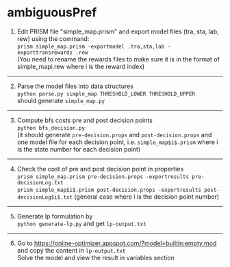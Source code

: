 # ambiguousPref

1. Edit PRISM file "simple_map.prism" and export model files (tra, sta, lab, rew) using the command:  
`prism simple_map.prism -exportmodel .tra,sta,lab -exporttransrewards .rew`  
(You need to rename the rewards files to make sure it is in the format of simple_mapi.rew where i is the reward index)
---
2. Parse the model files into data structures  
`python parse.py simple_map THRESHOLD_LOWER THRESHOLD_UPPER`  
should generate `simple_map.py`
---
3. Compute bfs costs pre and post decision points  
`python bfs_decision.py`  
(it should generate `pre-decision.props` and `post-decision.props` and one model file for each decision point, i.e. `simple_map$i$.prism` where i is the state number for each decision point)
---
4. Check the cost of pre and post decision point in properties  
`prism simple_map.prism pre-decision.props -exportresults pre-decisionLog.txt`  
`prism simple_map$i$.prism post-decision.props -exportresults post-decisionLog$i$.txt` (general case where i is the decision point number)
---
5. Generate lp formulation by  
`python generate-lp.py`
and get `lp-output.txt`
---
6. Go to https://online-optimizer.appspot.com/?model=builtin:empty.mod and copy the content in `lp-output.txt`  
Solve the model and view the result in variables section
